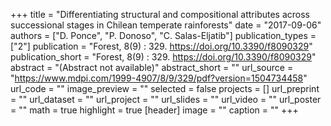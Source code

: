 +++
title = "Differentiating structural and compositional attributes across successional stages in Chilean temperate rainforests"
date = "2017-09-06"
authors = ["D. Ponce", "P. Donoso", "C. Salas-Eljatib"]
publication_types = ["2"]
publication = "Forest, 8(9) : 329. https://doi.org/10.3390/f8090329"
publication_short = "Forest, 8(9) : 329. https://doi.org/10.3390/f8090329"
abstract = "(Abstract not available)"
abstract_short = ""
url_source = "https://www.mdpi.com/1999-4907/8/9/329/pdf?version=1504734458"
url_code = ""
image_preview = ""
selected = false
projects = []
url_preprint = ""
url_dataset = ""
url_project = ""
url_slides = ""
url_video = ""
url_poster = ""
math = true
highlight = true
[header]
image = ""
caption = ""
+++
